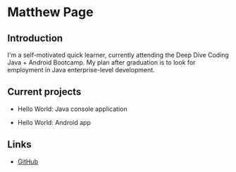 # Matthew Page

## Introduction

 I'm a self-motivated quick learner, currently attending the Deep Dive Coding 
 Java + Android Bootcamp. My plan after graduation is to look for employment 
 in Java enterprise-level development.

## Current projects

 * Hello World: Java console application
      
 * Hello World: Android app

## Links

 * [GitHub]({https://github.com/Mpage13/Mpage13.github.io})

